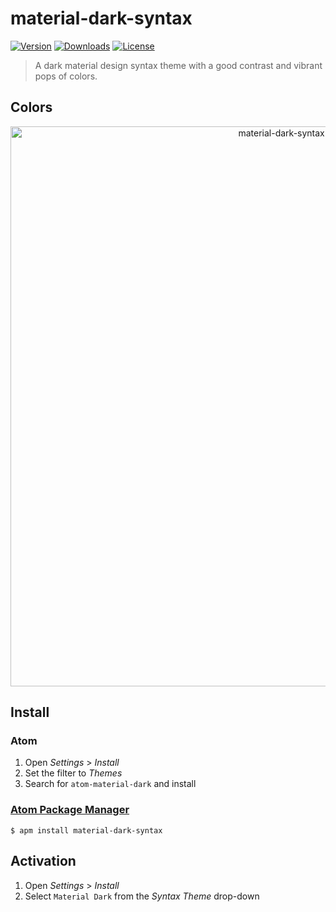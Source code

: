 # material-dark-syntax

[![Version](https://img.shields.io/apm/v/material-dark-syntax.svg?style=flat-square)](https://github.com/carloscuesta/material-syntax)
[![Downloads](https://img.shields.io/apm/dm/material-dark-syntax.svg?style=flat-square)](https://atom.io/themes/material-dark-syntax)
[![License](https://img.shields.io/apm/l/vim-mode.svg?style=flat-square)](https://atom.io/themes/material-dark-syntax)

> A dark material design syntax theme with a good contrast and vibrant pops of colors.

## Colors

<p align="center">
    <img src="https://cloud.githubusercontent.com/assets/7629661/22863696/867da988-f145-11e6-9406-a47f099cdc42.png" width="896" alt="material-dark-syntax colors">
</p>

## Install

### Atom

1. Open *Settings* > *Install*
2. Set the filter to *Themes*
3. Search for `atom-material-dark` and install

### [Atom Package Manager](https://github.com/atom/apm)

```shell
$ apm install material-dark-syntax
```

## Activation

1. Open *Settings* > *Install*
2. Select `Material Dark` from the *Syntax Theme* drop-down
